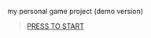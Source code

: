 my personal game project (demo version)

> [PRESS TO START](https://alexeikravchuk.github.io/the-rhythm)
